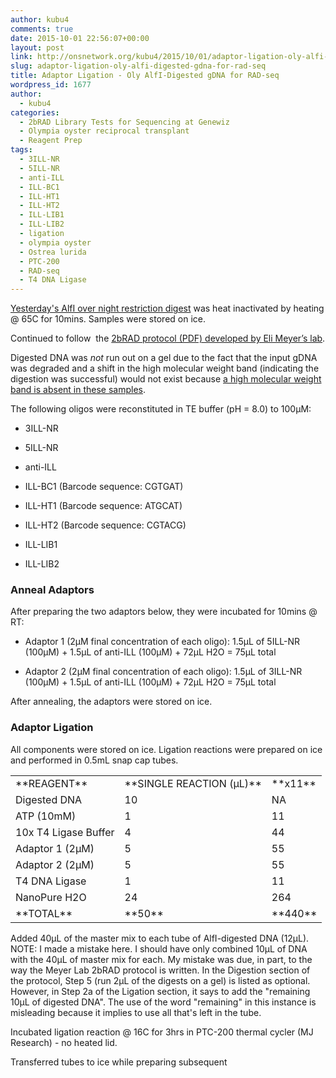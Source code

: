 ```yaml
---
author: kubu4
comments: true
date: 2015-10-01 22:56:07+00:00
layout: post
link: http://onsnetwork.org/kubu4/2015/10/01/adaptor-ligation-oly-alfi-digested-gdna-for-rad-seq/
slug: adaptor-ligation-oly-alfi-digested-gdna-for-rad-seq
title: Adaptor Ligation - Oly AlfI-Digested gDNA for RAD-seq
wordpress_id: 1677
author:
  - kubu4
categories:
  - 2bRAD Library Tests for Sequencing at Genewiz
  - Olympia oyster reciprocal transplant
  - Reagent Prep
tags:
  - 3ILL-NR
  - 5ILL-NR
  - anti-ILL
  - ILL-BC1
  - ILL-HT1
  - ILL-HT2
  - ILL-LIB1
  - ILL-LIB2
  - ligation
  - olympia oyster
  - Ostrea lurida
  - PTC-200
  - RAD-seq
  - T4 DNA Ligase
---
```


[Yesterday's AlfI over night restriction digest](http://onsnetwork.org/kubu4/2015/09/30/restriction-digest-oly-gdna-for-rad-seq-walfi/) was heat inactivated by heating @ 65C for 10mins. Samples were stored on ice.

Continued to follow  the [2bRAD protocol (PDF) developed by Eli Meyer’s lab](https://github.com/sr320/LabDocs/blob/master/protocols/External_Protocols/2bRAD_11Aug2015.pdf).

Digested DNA was _not_ run out on a gel due to the fact that the input gDNA was degraded and a shift in the high molecular weight band (indicating the digestion was successful) would not exist because [a high molecular weight band is absent in these samples](http://onsnetwork.org/kubu4/2015/09/17/agarose-gel-olympia-oyster-whole-body-gdna-integrity-check/).

The following oligos were reconstituted in TE buffer (pH = 8.0) to 100μM:




    
  * 3ILL-NR

    
  * 5ILL-NR

    
  * anti-ILL

    
  * ILL-BC1 (Barcode sequence: CGTGAT)

    
  * ILL-HT1 (Barcode sequence: ATGCAT)

    
  * ILL-HT2 (Barcode sequence: CGTACG)

    
  * ILL-LIB1

    
  * ILL-LIB2





### Anneal Adaptors



After preparing the two adaptors below, they were incubated for 10mins @ RT:




    
  * Adaptor 1 (2μM final concentration of each oligo): 1.5μL of 5ILL-NR (100μM) + 1.5μL of anti-ILL (100μM) + 72μL H2O = 75μL total

    
  * Adaptor 2 (2μM final concentration of each oligo): 1.5μL of 3ILL-NR (100μM) + 1.5μL of anti-ILL (100μM) + 72μL H2O = 75μL total



After annealing, the adaptors were stored on ice.





### Adaptor Ligation



All components were stored on ice. Ligation reactions were prepared on ice and performed in 0.5mL snap cap tubes.

<table >
<tbody >
<tr >

<td >**REAGENT**
</td>

<td >**SINGLE REACTION (μL)**
</td>

<td >**x11**
</td>
</tr>
<tr >

<td >Digested DNA
</td>

<td >10
</td>

<td >NA
</td>
</tr>
<tr >

<td >ATP (10mM)
</td>

<td >1
</td>

<td >11
</td>
</tr>
<tr >

<td >10x T4 Ligase Buffer
</td>

<td >4
</td>

<td >44
</td>
</tr>
<tr >

<td >Adaptor 1 (2μM)
</td>

<td >5
</td>

<td >55
</td>
</tr>
<tr >

<td >Adaptor 2 (2μM)
</td>

<td >5
</td>

<td >55
</td>
</tr>
<tr >

<td >T4 DNA Ligase
</td>

<td >1
</td>

<td >11
</td>
</tr>
<tr >

<td >NanoPure H2O
</td>

<td >24
</td>

<td >264
</td>
</tr>
<tr >

<td >**TOTAL**
</td>

<td >**50**
</td>

<td >**440**
</td>
</tr>
</tbody>
</table>

Added 40μL of the master mix to each tube of AlfI-digested DNA (12μL). NOTE: I made a mistake here. I should have only combined 10μL of DNA with the 40μL of master mix for each. My mistake was due, in part, to the way the Meyer Lab 2bRAD protocol is written. In the Digestion section of the protocol, Step 5 (run 2μL of the digests on a gel) is listed as optional. However, in Step 2a of the Ligation section, it says to add the "remaining 10μL of digested DNA". The use of the word "remaining" in this instance is misleading because it implies to use all that's left in the tube.

Incubated ligation reaction @ 16C for 3hrs in PTC-200 thermal cycler (MJ Research) - no heated lid.

Transferred tubes to ice while preparing subsequent
